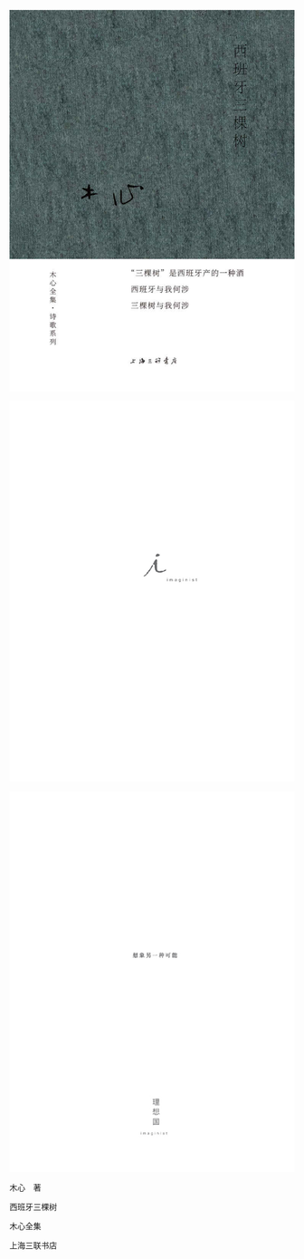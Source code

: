    

![](/木心全集（典藏套装十六册）/images/00057.jpeg)

   

![](/木心全集（典藏套装十六册）/images/00058.jpeg)

![](/木心全集（典藏套装十六册）/images/00059.jpeg)

   

  

  

  

木心　著

西班牙三棵树

木心全集

  

  

  

  

  

  

上海三联书店